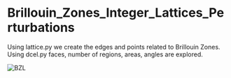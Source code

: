 # Brillouin_Zones_Integer_Lattices_Perturbations


Using lattice.py we create the edges and points related to Brillouin Zones.
Using dcel.py faces, number of regions, areas, angles are explored.

![BZL](https://github.com/almaho/Brillouin_Zones_Integer_Lattices_Perturbations/assets/126069668/8f4dc3e9-810e-4286-8e41-62698f49886d)
